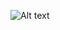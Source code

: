 ![Alt text](https://github.com/rod-trent/SentinelKQL/blob/master/Overview_Page/Incidents/Incidents.png)
